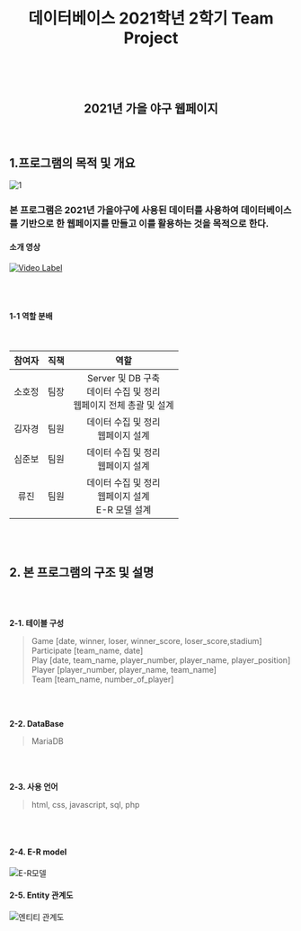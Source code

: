 # <p align="center"> 데이터베이스 2021학년 2학기 Team Project </p>
</br>
</br>

## <p align="center"> 2021년 가을 야구 웹페이지</p>
</br>


## 1.프로그램의 목적 및 개요
![1](https://github.com/bona0722/db_Team_Project/assets/58328096/beead899-8e54-4d9a-91df-dda80f47ace0)



### 본 프로그램은 2021년 가을야구에 사용된 데이터를 사용하여 데이터베이스를 기반으로 한 웹페이지를 만들고 이를 활용하는 것을 목적으로 한다.

#### 소개 영상
[![Video Label](http://img.youtube.com/vi/iBGUWdLfnLc/0.jpg)](https://youtu.be/iBGUWdLfnLc)

</br>
</br>

#### 1-1 역할 분배
<br/>

|참여자|직책|역할|
|:---:|:---:|:---:|
|소호정|팀장|Server 및 DB 구축 </br> 데이터 수집 및 정리 </br> 웹페이지 전체 총괄 및 설계|
|김자경|팀원|데이터 수집 및 정리 </br> 웹페이지 설계|
|심준보|팀원|데이터 수집 및 정리 </br> 웹페이지 설계|
|류진|팀원|데이터 수집 및 정리 </br> 웹페이지 설계 <br/> E-R 모델 설계|

</br>
</br>

## 2. 본 프로그램의 구조 및 설명
</br>
</br>

**2-1. 테이블 구성**
> Game [date, winner, loser, winner_score, loser_score,stadium]</br>
> Participate [team_name, date]</br>
> Play [date, team_name, player_number, player_name, player_position]</br>
> Player [player_number, player_name, team_name]</br>
> Team [team_name, number_of_player]</br>

</br>
</br>


**2-2. DataBase**
> MariaDB 

</br>
</br>

**2-3. 사용 언어**
> html, css, javascript, sql, php </br>

</br>
</br>

#### 2-4. E-R model
![E-R모델](https://github.com/bona0722/db_Team_Project/assets/58328096/5b7b51e8-8bd8-44fb-8b80-e8db5ac976dd) <br/>


#### 2-5. Entity 관계도
![엔티티 관계도](https://github.com/bona0722/db_Team_Project/assets/58328096/8d21dc06-45ba-4d7e-ba7b-de40cf19f164)<br/>


